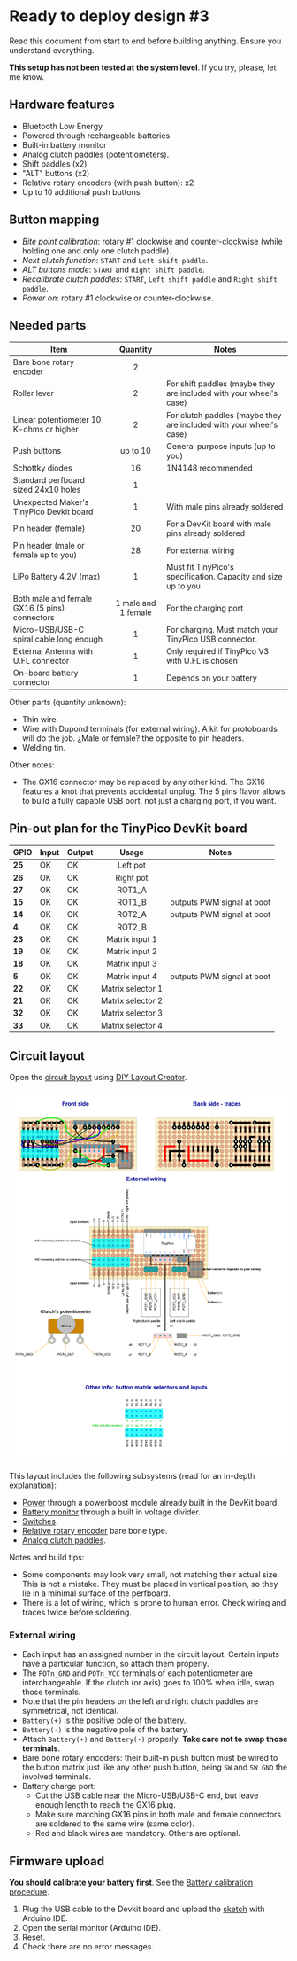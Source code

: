 # Ready to deploy design #3

Read this document from start to end before building anything. Ensure you understand everything.

**This setup has not been tested at the system level**. If you try, please, let me know.

## Hardware features

- Bluetooth Low Energy
- Powered through rechargeable batteries
- Built-in battery monitor
- Analog clutch paddles (potentiometers).
- Shift paddles (x2)
- "ALT" buttons (x2)
- Relative rotary encoders (with push button): x2
- Up to 10 additional push buttons

## Button mapping

- *Bite point calibration*: rotary #1 clockwise and counter-clockwise (while holding one and only one clutch paddle).
- *Next clutch function*: `START` and `Left shift paddle`.
- *ALT buttons mode*: `START` and `Right shift paddle`.
- *Recalibrate clutch paddles*: `START`, `Left shift paddle` and `Right shift paddle`.
- *Power on*: rotary #1 clockwise or counter-clockwise.

## Needed parts

| **Item**                                      | **Quantity**        | Notes                                                               |
| --------------------------------------------- |:-------------------:| ------------------------------------------------------------------- |
| Bare bone rotary encoder                      | 2                   |                                                                     |
| Roller lever                                  | 2                   | For shift paddles (maybe they are included with your wheel's case)  |
| Linear potentiometer 10 K-ohms or higher      | 2                   | For clutch paddles (maybe they are included with your wheel's case) |
| Push buttons                                  | up to 10            | General purpose inputs (up to you)                                  |
| Schottky diodes                               | 16                  | 1N4148 recommended                                                  |
| Standard perfboard sized 24x10 holes          | 1                   |                                                                     |
| Unexpected Maker's TinyPico Devkit board      | 1                   | With male pins already soldered                                     |
| Pin header (female)                           | 20                  | For a DevKit board with male pins already soldered                  |
| Pin header (male or female up to you)         | 28                  | For external wiring                                                 |
| LiPo Battery 4.2V (max)                       | 1                   | Must fit TinyPico's specification. Capacity and size up to you      |
| Both male and female GX16 (5 pins) connectors | 1 male and 1 female | For the charging port                                               |
| Micro-USB/USB-C spiral cable long enough      | 1                   | For charging. Must match your TinyPico USB connector.               |
| External Antenna with U.FL connector          | 1                   | Only required if TinyPico V3 with U.FL is chosen                    |
| On-board battery connector                    | 1                   | Depends on your battery                                             |

Other parts (quantity unknown):

- Thin wire.
- Wire with Dupond terminals (for external wiring). A kit for protoboards will do the job. ¿Male or female? the opposite to pin headers.
- Welding tin.

Other notes:

- The GX16 connector may be replaced by any other kind. The GX16 features a knot that prevents accidental unplug. The 5 pins flavor allows to build a fully capable USB port, not just a charging port, if you want.

## Pin-out plan for the TinyPico DevKit board

| **GPIO** | **Input** | **Output** | **Usage**         | **Notes**                  |
| -------- | --------- | ---------- |:-----------------:| -------------------------- |
| **25**   | OK        | OK         | Left pot          |                            |
| **26**   | OK        | OK         | Right pot         |                            |
| **27**   | OK        | OK         | ROT1_A            |                            |
| **15**   | OK        | OK         | ROT1_B            | outputs PWM signal at boot |
| **14**   | OK        | OK         | ROT2_A            | outputs PWM signal at boot |
| **4**    | OK        | OK         | ROT2_B            |                            |
| **23**   | OK        | OK         | Matrix input 1    |                            |
| **19**   | OK        | OK         | Matrix input 2    |                            |
| **18**   | OK        | OK         | Matrix input 3    |                            |
| **5**    | OK        | OK         | Matrix input 4    | outputs PWM signal at boot |
| **22**   | OK        | OK         | Matrix selector 1 |                            |
| **21**   | OK        | OK         | Matrix selector 2 |                            |
| **32**   | OK        | OK         | Matrix selector 3 |                            |
| **33**   | OK        | OK         | Matrix selector 4 |                            |

## Circuit layout

Open the [circuit layout](./setup3.diy) using [DIY Layout Creator](https://github.com/bancika/diy-layout-creator).

![Setup #3 circuit layout](./setup3.png)

This layout includes the following subsystems (read for an in-depth explanation):

- [Power](../../subsystems/Power/Power_en.md) through a powerboost module already built in the DevKit board.
- [Battery monitor](../../subsystems/BatteryMonitor/BatteryMonitor_en.md) through a built in voltage divider.
- [Switches](../../subsystems/Switches/Switches_en.md).
- [Relative rotary encoder](../../subsystems/RelativeRotaryEncoder/RelativeRotaryEncoder_en.md) bare bone type.
- [Analog clutch paddles](../../subsystems/AnalogClutchPaddles/AnalogClutchPaddles_en.md).

Notes and build tips:

- Some components may look very small, not matching their actual size. This is not a mistake. They must be placed in vertical position, so they lie in a minimal surface of the perfboard.
- There is a lot of wiring, which is prone to human error. Check wiring and traces twice before soldering.

### External wiring

- Each input has an assigned number in the circuit layout. Certain inputs have a particular function, so attach them properly.
- The `POTn_GND` and `POTn_VCC` terminals of each potentiometer are interchangeable. If the clutch (or axis) goes to 100% when idle, swap those terminals.
- Note that the pin headers on the left and right clutch paddles are symmetrical, not identical.
- `Battery(+)` is the positive pole of the battery.
- `Battery(-)` is the negative pole of the battery.
- Attach `Battery(+)` and `Battery(-)` properly. **Take care not to swap those terminals**.
- Bare bone rotary encoders: their built-in push button must be wired to the button matrix just like any other push button, being `SW` and `SW GND` the involved terminals.
- Battery charge port:
  - Cut the USB cable near the Micro-USB/USB-C end, but leave enough length to reach the GX16 plug.
  - Make sure matching GX16 pins in both male and female connectors are soldered to the same wire (same color).
  - Red and black wires are mandatory. Others are optional.

## Firmware upload

**You should calibrate your battery first**. See the [Battery calibration procedure](../../../../src/Firmware/BatteryTools/BatteryCalibration/README.md).

1. Plug the USB cable to the Devkit board and upload the [sketch](../../../../src/Firmware/Setup3/Setup3.ino) with Arduino IDE.
2. Open the serial monitor (Arduino IDE).
3. Reset.
4. Check there are no error messages.
